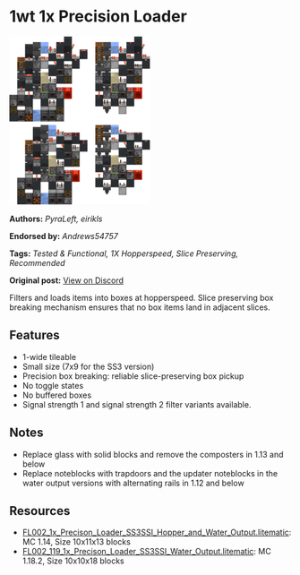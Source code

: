 # 1wt 1x Precision Loader
<img alt="1x_Precison_Loader_SS3SSI_Hopper_and_Water_Output.png" src="images/1x_Precison_Loader_SS3SSI_Hopper_and_Water_Output.png?raw=1" height="300px">

**Authors:** *PyraLeft, eirikls*

**Endorsed by:** *Andrews54757*

**Tags:** *Tested & Functional, 1X Hopperspeed, Slice Preserving, Recommended*

**Original post:** [View on Discord](https://discord.com/channels/1375556143186837695/1388316649903624192)

Filters and loads items into boxes at hopperspeed.  Slice preserving box breaking mechanism ensures that no box items land in adjacent slices.
## Features
- 1-wide tileable
- Small size (7x9 for the SS3 version)
- Precision box breaking: reliable slice-preserving box pickup
- No toggle states
- No buffered boxes
- Signal strength 1 and signal strength 2 filter variants available.
## Notes
- Replace glass with solid blocks and remove the composters in 1.13 and below
- Replace noteblocks with trapdoors and the updater noteblocks in the water output versions with alternating rails in 1.12 and below

## Resources
- [FL002_1x_Precison_Loader_SS3SSI_Hopper_and_Water_Output.litematic](attachments/FL002_1x_Precison_Loader_SS3SSI_Hopper_and_Water_Output.litematic): MC 1.14, Size 10x11x13 blocks
- [FL002_119_1x_Precison_Loader_SS3SSI_Water_Output.litematic](attachments/FL002_119_1x_Precison_Loader_SS3SSI_Water_Output.litematic): MC 1.18.2, Size 10x10x18 blocks
